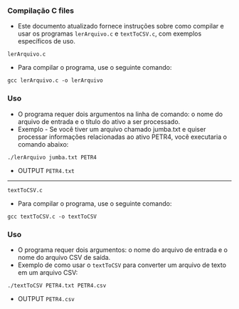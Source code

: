 ### Compilação C files
- Este documento atualizado fornece instruções sobre como compilar e usar os programas `lerArquivo.c` e `textToCSV.c`, com exemplos específicos de uso.

```lerArquivo.c```
- Para compilar o programa, use o seguinte comando:
```
gcc lerArquivo.c -o lerArquivo
```
### Uso
- O programa requer dois argumentos na linha de comando: o nome do arquivo de entrada e o título do ativo a ser processado.
- Exemplo - Se você tiver um arquivo chamado jumba.txt e quiser processar informações relacionadas ao ativo PETR4, você executaria o comando abaixo:
```
./lerArquivo jumba.txt PETR4
```
- OUTPUT ```PETR4.txt```
---
```textToCSV.c```
- Para compilar o programa, use o seguinte comando:
```
gcc textToCSV.c -o textToCSV
```
### Uso
- O programa requer dois argumentos: o nome do arquivo de entrada e o nome do arquivo CSV de saída.
- Exemplo de como usar o ```textToCSV``` para converter um arquivo de texto em um arquivo CSV:
```
./textToCSV PETR4.txt PETR4.csv
```
- OUTPUT ```PETR4.csv```
